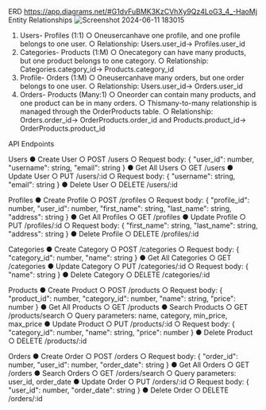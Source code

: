 ERD
https://app.diagrams.net/#G1dvFuBMK3KzCVhXy9Qz4LoG3_4_-HaoMj
Entity Relationships
![Screenshot 2024-06-11 183015](https://github.com/cchingtong/ORM_ecommerce/assets/111832160/082e7941-5f2b-445e-8649-25c7dedccba1)

 1. Users- Profiles (1:1)
 ○ Oneusercanhave one profile, and one profile belongs to one user.
 ○ Relationship: Users.user_id-> Profiles.user_id
 2. Categories- Products (1:M)
 ○ Onecategory can have many products, but one product belongs to one category.
 ○ Relationship: Categories.category_id-> Products.category_id
 3. Profile- Orders (1:M)
 ○ Oneusercanhave many orders, but one order belongs to one user.
 ○ Relationship: Users.user_id-> Orders.user_id
 4. Orders- Products (Many:1)
 ○ Oneorder can contain many products, and one product can be in many orders.
 ○ Thismany-to-many relationship is managed through the OrderProducts table.
 ○ Relationship: Orders.order_id-> OrderProducts.order_id and
 Products.product_id-> OrderProducts.product_id

API Endpoints

Users
 ● Create User
 ○ POST /users
 ○ Request body: { "user_id": number, "username": string,
 "email": string }
 ● Get All Users
 ○ GET /users
 ● Update User
 ○ PUT /users/:id
 ○ Request body: { "username": string, "email": string }
 ● Delete User
 ○ DELETE /users/:id
 
 Profiles
 ● Create Profile
 ○ POST /profiles
 ○ Request body: { "profile_id": number, "user_id": number,
 "first_name": string, "last_name": string, "address": string
 }
 ● Get All Profiles
 ○ GET /profiles
 ● Update Profile
 ○ PUT /profiles/:id
 ○ Request body: { "first_name": string, "last_name": string,
 "address": string }
 ● Delete Profile
 ○ DELETE /profiles/:id
 
 Categories
 ● Create Category
 ○ POST /categories
 ○ Request body: { "category_id": number, "name": string }
 ● Get All Categories
 ○ GET /categories
 ● Update Category
 ○ PUT /categories/:id
○ Request body: { "name": string }
 ● Delete Category
 ○ DELETE /categories/:id
 
 Products
 ● Create Product
 ○ POST /products
 ○ Request body: { "product_id": number, "category_id": number,
 "name": string, "price": number }
 ● Get All Products
 ○ GET /products
 ● Search Products
 ○ GET /products/search
 ○ Query parameters: name, category, min_price, max_price
 ● Update Product
 ○ PUT /products/:id
 ○ Request body: { "category_id": number, "name": string,
 "price": number }
 ● Delete Product
 ○ DELETE /products/:id
 
 Orders
 ● Create Order
 ○ POST /orders
 ○ Request body: { "order_id": number, "user_id": number,
 "order_date": string }
 ● Get All Orders
 ○ GET /orders
 ● Search Orders
 ○ GET /orders/search
 ○ Query parameters: user_id, order_date
 ● Update Order
 ○ PUT /orders/:id
 ○ Request body: { "user_id": number, "order_date": string }
 ● Delete Order
 ○ DELETE /orders/:id
